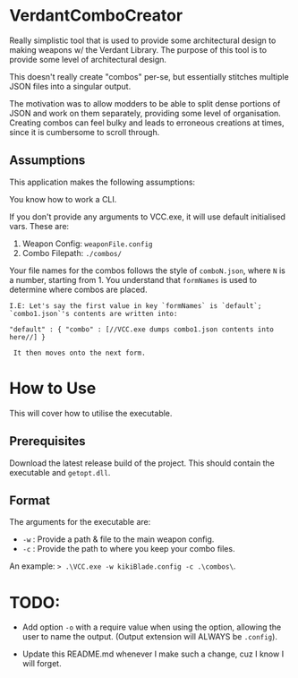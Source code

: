 # VerdantComboCreator
Really simplistic tool that is used to provide some architectural design to making weapons w/ the Verdant Library.
The purpose of this tool is to provide some level of architectural design.

This doesn't really create "combos" per-se, but essentially stitches multiple JSON files into a singular output.

The motivation was to allow modders to be able to split dense portions of JSON and work on them separately, providing some level of organisation.
Creating combos can feel bulky and leads to erroneous creations at times, since it is cumbersome to scroll through.

## Assumptions

This application makes the following assumptions:

You know how to work a CLI.

If you don't provide any arguments to VCC.exe, it will use default initialised vars.
These are:
1. Weapon Config: `weaponFile.config`
2. Combo Filepath: `./combos/`


Your file names for the combos follows the style of `comboN.json`, where `N` is a number, starting from 1.
You understand that `formNames` is used to determine where combos are placed.

    I.E: Let's say the first value in key `formNames` is `default`;
    `combo1.json`'s contents are written into:
    
    "default" : { "combo" : [//VCC.exe dumps combo1.json contents into here//] } 
    
     It then moves onto the next form.

# How to Use

This will cover how to utilise the executable.

## Prerequisites
Download the latest release build of the project.
This should contain the executable and `getopt.dll`.

## Format

The arguments for the executable are:
- `-w` : Provide a path & file to the main weapon config.
- `-c` : Provide the path to where you keep your combo files.

An example: `> .\VCC.exe -w kikiBlade.config -c .\combos\`.

# TODO:
- Add option `-o` with a require value when using the option, allowing the user to name the output.
  (Output extension will ALWAYS be `.config`).
  
- Update this README.md whenever I make such a change, cuz I know I will forget.
